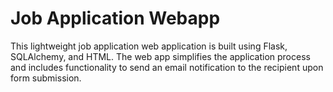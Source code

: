 # Job Application Webapp
This lightweight job application web application is built using Flask, SQLAlchemy, and HTML. The web app simplifies the application process and includes functionality to send an email notification to the recipient upon form submission.

